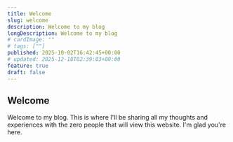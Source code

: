 ```yaml
---
title: Welcome
slug: welcome
description: Welcome to my blog
longDescription: Welcome to my blog
# cardImage: ""
# tags: [""]
published: 2025-10-02T16:42:45+00:00
# updated: 2025-12-18T02:39:03+00:00
feature: true
draft: false
---
```



## Welcome

Welcome to my blog. This is where I'll be sharing all my thoughts and
experiences with the zero people that will view this website. I'm glad you're
here.

